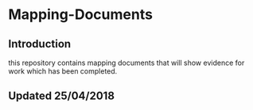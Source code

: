 # Mapping-Documents
## Introduction
this repository contains mapping documents that will show evidence for work which has been completed.

## Updated 25/04/2018
